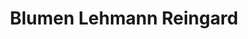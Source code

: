 ---
title: "Blumen Lehmann Reingard"
url: /doberschau-gaussig/blumen-lehmann-reingard/
shop: Blumen
---